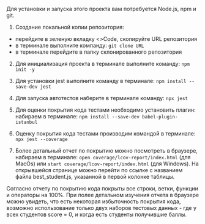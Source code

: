 Для установки и запуска этого проекта вам потребуется Node.js, npm и git.

1. Создание локальной копии репозитория:
  - перейдите в зеленую вкладку <>Code, скопируйте URL репозитория 
  - в терминале выполните компанду: `git clone URL`
  - в терминале перейдите в папку склонированного репозитория 

2. Для инициализация проекта в терминале выполните команду: `npm init -y`

3. Для установки jest выполните команду в терминале: `npm install --save-dev jest`

4. Для запуска автотестов наберите в терминале команду: `npx jest`

5. Для оценки покрытия кода тестами необходимо установить плагин: набираем в терминале: `npm install --save-dev babel-plugin-istanbul`

6. Оценку покрытия кода тестами производим командой в терминале: `npx jest --coverage`

7. Более детальный отчет по покрытию можно посмотреть в браузере, набираем в терминале: `open coverage/lcov-report/index.html` (для MacOs) или `start coverage/lcov-report/index.html` (для Windows). На открывшейся странице можно перейти по ссылке с названием файла best_student.js, указанной в первой колонке таблицы. 

Согласно отчету по покрытию кода покрыты все строки, ветки, функции и операторы на 100%. При полее детальном изучения отчета в браузере можно увидеть, что есть некоторая избыточность покрытия кода, возможно использование только двух наборов тестовых данных - где у всех студентов score = 0, и когда есть студенты получившие баллы. 